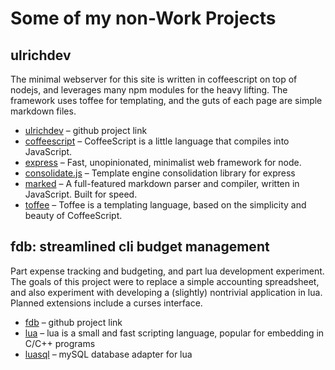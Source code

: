 # Some of my non-Work Projects

## ulrichdev

The minimal webserver for this site is written in coffeescript on top of nodejs, and leverages many npm modules for the heavy lifting. The framework uses toffee for templating, and the guts of each page are simple markdown files.

* [ulrichdev](https://github.com/dulrich/ulrichdev) &ndash; github project link
* [coffeescript](http://coffeescript.org/) &ndash; CoffeeScript is a little language that compiles into JavaScript.
* [express](https://github.com/strongloop/express) &ndash; Fast, unopinionated, minimalist web framework for node.
* [consolidate.js](https://github.com/visionmedia/consolidate.js) &ndash; Template engine consolidation library for express
* [marked](https://github.com/chjj/marked) &ndash; A full-featured markdown parser and compiler, written in JavaScript. Built for speed.
* [toffee](https://github.com/malgorithms/toffee) &ndash; Toffee is a templating language, based on the simplicity and beauty of CoffeeScript.


## fdb: streamlined cli budget management

Part expense tracking and budgeting, and part lua development experiment.
The goals of this project were to replace a simple accounting spreadsheet, and
also experiment with developing a (slightly) nontrivial application in lua.
Planned extensions include a curses interface.

* [fdb](https://github.com/trakk/fdb) &ndash; github project link
* [lua](http://lua.org) &ndash; lua is a small and fast scripting language, popular for embedding in C/C++ programs
* [luasql](http://keplerproject.github.io/luasql/doc/us/manual.html) &ndash; mySQL database adapter for lua
